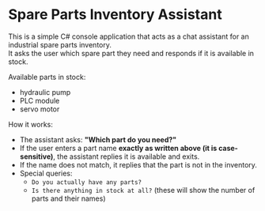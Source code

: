 # Spare Parts Inventory Assistant
This is a simple C# console application that acts as a chat assistant for an industrial spare parts inventory.  
It asks the user which spare part they need and responds if it is available in stock.

Available parts in stock:
- hydraulic pump
- PLC module
- servo motor

How it works:
- The assistant asks: **"Which part do you need?"**
- If the user enters a part name **exactly as written above (it is case-sensitive)**, the assistant replies it is available and exits.
- If the name does not match, it replies that the part is not in the inventory.
- Special queries:
  - `Do you actually have any parts?`
  - `Is there anything in stock at all?`
    (these will show the number of parts and their names)
